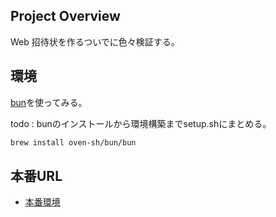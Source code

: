 ## Project Overview

Web 招待状を作るついでに色々検証する。

## 環境

[bun](https://bun.sh/)を使ってみる。

todo : bunのインストールから環境構築までsetup.shにまとめる。


```zsh
brew install oven-sh/bun/bun
```

## 本番URL
- [本番環境](www.komatsu-sawaki.com)